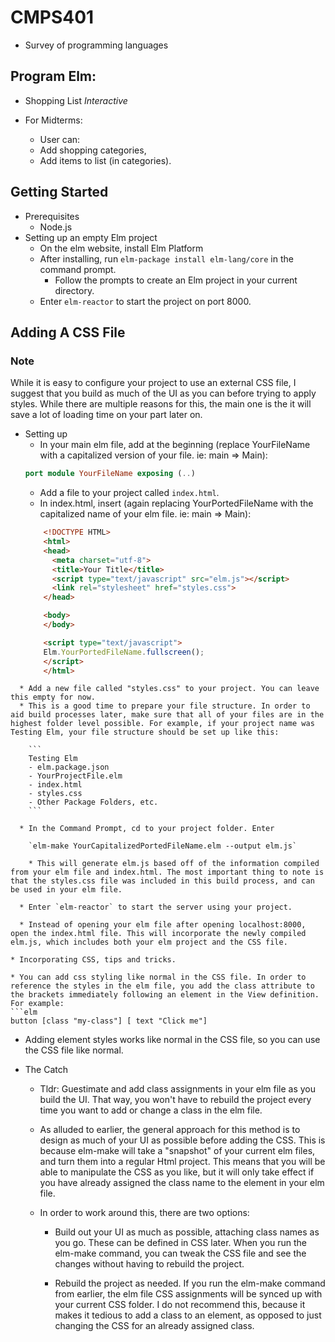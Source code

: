 # CMPS401
* Survey of programming languages

## Program Elm:
* Shopping List
 *Interactive*

* For Midterms:
  * User can:
  * Add shopping categories,
  * Add items to list (in categories).

## Getting Started
* Prerequisites
  * Node.js
* Setting up an empty Elm project
  * On the elm website, install Elm Platform
  * After installing, run `elm-package install elm-lang/core` in the command prompt.
    * Follow the prompts to create an Elm project in your current directory.
  * Enter `elm-reactor` to start the project on port 8000.

## Adding A CSS File
### Note
  While it is easy to configure your project to use an external CSS file, I suggest that you build as much of the UI as you can before trying to apply styles. While there are multiple reasons for this, the main one is the it will save a lot of loading time on your part later on.

  * Setting up
    * In your main elm file, add at the beginning (replace YourFileName with a capitalized version of your file. ie: main => Main):
    ```elm
    port module YourFileName exposing (..)
    ```
    * Add a file to your project called `index.html`.
    * In index.html, insert (again replacing YourPortedFileName with the capitalized name of your elm file. ie: main => Main):  
    ```html
        <!DOCTYPE HTML>
        <html>
        <head>
          <meta charset="utf-8">
          <title>Your Title</title>
          <script type="text/javascript" src="elm.js"></script>
          <link rel="stylesheet" href="styles.css">
        </head>

        <body>
        </body>

        <script type="text/javascript">
        Elm.YourPortedFileName.fullscreen();
        </script>
        </html>
  ```    
    * Add a new file called "styles.css" to your project. You can leave this empty for now.  
    * This is a good time to prepare your file structure. In order to aid build processes later, make sure that all of your files are in the highest folder level possible. For example, if your project name was Testing Elm, your file structure should be set up like this:

      ```
      Testing Elm     
      - elm.package.json
      - YourProjectFile.elm
      - index.html
      - styles.css
      - Other Package Folders, etc.
      ```

    * In the Command Prompt, cd to your project folder. Enter

      `elm-make YourCapitalizedPortedFileName.elm --output elm.js`

      * This will generate elm.js based off of the information compiled from your elm file and index.html. The most important thing to note is that the styles.css file was included in this build process, and can be used in your elm file.

    * Enter `elm-reactor` to start the server using your project.

    * Instead of opening your elm file after opening localhost:8000, open the index.html file. This will incorporate the newly compiled elm.js, which includes both your elm project and the CSS file.

* Incorporating CSS, tips and tricks.

  * You can add css styling like normal in the CSS file. In order to reference the styles in the elm file, you add the class attribute to the brackets immediately following an element in the View definition. For example:
  ```elm
  button [class "my-class"] [ text "Click me"]
  ```

  * Adding element styles works like normal in the CSS file, so you can use the CSS file like normal.

* The Catch
  * Tldr: Guestimate and add class assignments in your elm file as you build the UI. That way, you won't have to rebuild the project every time you want to add or change a class in the elm file.
  
  * As alluded to earlier, the general approach for this method is to design as much of your UI as possible before adding the CSS. This is because elm-make will take a "snapshot" of your current elm files, and turn them into a regular Html project. This means that you will be able to manipulate the CSS as you like, but it will only take effect if you have already assigned the class name to the element in your elm file.

  * In order to work around this, there are two options:
    * Build out your UI as much as possible, attaching class names as you go. These can be defined in CSS later. When you run the elm-make command, you can tweak the CSS file and see the changes without having to rebuild the project.

    * Rebuild the project as needed. If you run the elm-make command from earlier, the elm file CSS assignments will be synced up with your current CSS folder. I do not recommend this, because it makes it tedious to add a class to an element, as opposed to just changing the CSS for an already assigned class.
